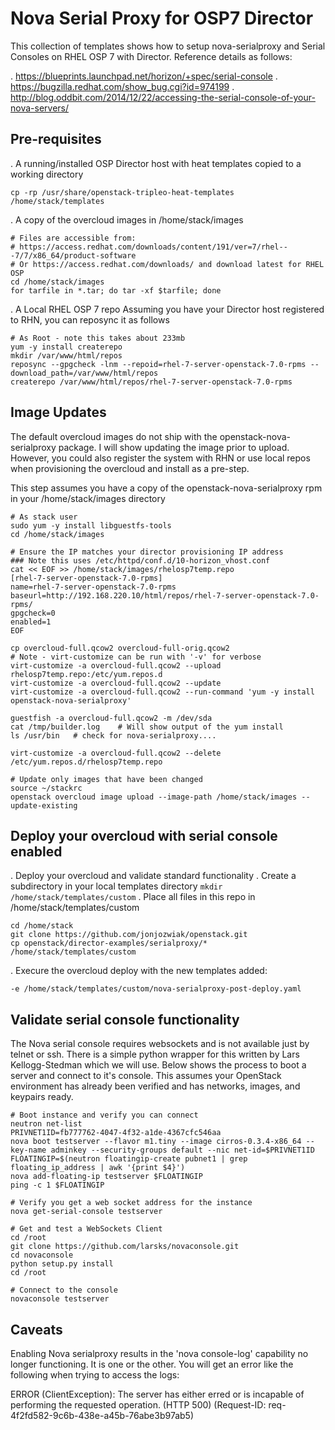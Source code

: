 # Nova Serial Proxy for OSP7 Director
This collection of templates shows how to setup nova-serialproxy and Serial Consoles on RHEL OSP 7 with Director.  Reference details as follows: 

. https://blueprints.launchpad.net/horizon/+spec/serial-console
. https://bugzilla.redhat.com/show_bug.cgi?id=974199
. http://blog.oddbit.com/2014/12/22/accessing-the-serial-console-of-your-nova-servers/


## Pre-requisites

. A running/installed OSP Director host with heat templates copied to a working directory 
``` 
cp -rp /usr/share/openstack-tripleo-heat-templates /home/stack/templates
```
. A copy of the overcloud images in /home/stack/images 
```
# Files are accessible from:
# https://access.redhat.com/downloads/content/191/ver=7/rhel---7/7/x86_64/product-software
# Or https://access.redhat.com/downloads/ and download latest for RHEL OSP
cd /home/stack/images
for tarfile in *.tar; do tar -xf $tarfile; done
```
. A Local RHEL OSP 7 repo
Assuming you have your Director host registered to RHN, you can reposync it as follows
``` 
# As Root - note this takes about 233mb
yum -y install createrepo
mkdir /var/www/html/repos
reposync --gpgcheck -lnm --repoid=rhel-7-server-openstack-7.0-rpms --download_path=/var/www/html/repos
createrepo /var/www/html/repos/rhel-7-server-openstack-7.0-rpms
```

## Image Updates
The default overcloud images do not ship with the openstack-nova-serialproxy package.  I will show updating the image prior to upload.  However, you could also register the system with RHN or use local repos when provisioning the overcloud and install as a pre-step.  

This step assumes you have a copy of the openstack-nova-serialproxy rpm in your /home/stack/images directory

```
# As stack user
sudo yum -y install libguestfs-tools
cd /home/stack/images

# Ensure the IP matches your director provisioning IP address
### Note this uses /etc/httpd/conf.d/10-horizon_vhost.conf
cat << EOF >> /home/stack/images/rhelosp7temp.repo
[rhel-7-server-openstack-7.0-rpms]
name=rhel-7-server-openstack-7.0-rpms
baseurl=http://192.168.220.10/html/repos/rhel-7-server-openstack-7.0-rpms/
gpgcheck=0
enabled=1
EOF

cp overcloud-full.qcow2 overcloud-full-orig.qcow2
# Note - virt-customize can be run with '-v' for verbose
virt-customize -a overcloud-full.qcow2 --upload rhelosp7temp.repo:/etc/yum.repos.d
virt-customize -a overcloud-full.qcow2 --update 
virt-customize -a overcloud-full.qcow2 --run-command 'yum -y install openstack-nova-serialproxy'

guestfish -a overcloud-full.qcow2 -m /dev/sda
cat /tmp/builder.log	# Will show output of the yum install
ls /usr/bin   # check for nova-serialproxy....

virt-customize -a overcloud-full.qcow2 --delete /etc/yum.repos.d/rhelosp7temp.repo

# Update only images that have been changed
source ~/stackrc
openstack overcloud image upload --image-path /home/stack/images --update-existing
```

## Deploy your overcloud with serial console enabled

. Deploy your overcloud and validate standard functionality
. Create a subdirectory in your local templates directory `mkdir /home/stack/templates/custom`
. Place all files in this repo in /home/stack/templates/custom
```
cd /home/stack
git clone https://github.com/jonjozwiak/openstack.git
cp openstack/director-examples/serialproxy/* /home/stack/templates/custom
```
. Execure the overcloud deploy with the new templates added:
``` 
-e /home/stack/templates/custom/nova-serialproxy-post-deploy.yaml
```

## Validate serial console functionality 
The Nova serial console requires websockets and is not available just by telnet or ssh.  There is a simple python wrapper for this written by Lars Kellogg-Stedman which we will use.  Below shows the process to boot a server and connect to it's console.  This assumes your OpenStack environment has already been verified and has networks, images, and keypairs ready.  

```
# Boot instance and verify you can connect
neutron net-list
PRIVNET1ID=fb777762-4047-4f32-a1de-4367cfc546aa
nova boot testserver --flavor m1.tiny --image cirros-0.3.4-x86_64 --key-name adminkey --security-groups default --nic net-id=$PRIVNET1ID
FLOATINGIP=$(neutron floatingip-create pubnet1 | grep floating_ip_address | awk '{print $4}')
nova add-floating-ip testserver $FLOATINGIP
ping -c 1 $FLOATINGIP

# Verify you get a web socket address for the instance
nova get-serial-console testserver

# Get and test a WebSockets Client
cd /root
git clone https://github.com/larsks/novaconsole.git
cd novaconsole
python setup.py install
cd /root

# Connect to the console
novaconsole testserver
```

## Caveats
Enabling Nova serialproxy results in the 'nova console-log' capability no longer functioning.  It is one or the other.  You will get an error like the following when trying to access the logs:

ERROR (ClientException): The server has either erred or is incapable of performing the requested operation. (HTTP 500) (Request-ID: req-4f2fd582-9c6b-438e-a45b-76abe3b97ab5)


